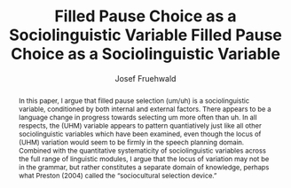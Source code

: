 ---
abstract: "In this paper, I argue that filled pause selection (um/uh) is a sociolinguistic\
  \ variable, conditioned by both internal and external factors. There appears to\
  \ be a language change in progress towards selecting um more often than uh. In all\
  \ respects, the (UHM) variable appears to pattern quantiatively just like all other\
  \ sociolinguistic variables which have been examined, even though the locus of (UHM)\
  \ variation would seem to be firmly in the speech planning domain. Combined with\
  \ the quantitative systematicity of sociolinguistic variables across the full range\
  \ of linguistic modules, I argue that the locus of variation may not be in the grammar,\
  \ but rather constitutes a separate domain of knowledge, perhaps what Preston (2004)\
  \ called the \u201Csociocultural selection device.\u201D"
author:
- Josef Fruehwald
category: paper
journal: ''
layout: publication
number: '2'
p_url: https://repository.upenn.edu/pwpl/vol22/iss2/6/
pages: 41--49
published: U Penn Working Papers in Linguistics
title: Filled Pause Choice as a Sociolinguistic Variable Filled Pause Choice as a
  Sociolinguistic Variable
volume: '22'
year: '2016'
---